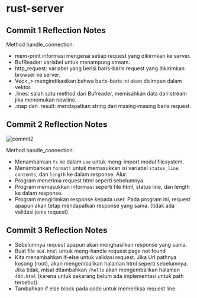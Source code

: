# rust-server

## Commit 1 Reflection Notes

Method handle_connection: 

- mem-print informasi mengenai setiap request yang dikirmkan ke server.
- BufReader: variabel untuk menampung stream. 
- http_request: variabel yang berisi baris-baris request yang dikirimkan browser ke server. 
- Vec<_> mengindikasikan bahwa baris-baris ini akan disimpan dalam vektor.
- .lines: salah satu method dari Bufreader, memisahkan data dari stream jika menemukan newline.
- .map dan .result: mendapatkan string dari masing-masing baris request.


## Commit 2 Reflection Notes
![commit2](https://github.com/DaWanAnOnli/advprog-modul6/assets/124868777/df86285d-2876-47dc-b419-f231fa0ebc85)

Method handle_connection:

- Menambahkan ```fs``` ke dalam ```use``` untuk meng-import modul filesystem.
- Menambahkan ```format!``` untuk memasukkan isi variabel ```status_line```, ```contents```, dan ```length``` ke dalam response.
Alur:
- Program menerima request html seperti sebelumnya.
- Program memasukkan informasi seperti file html, status line, dan length ke dalam response.
- Program mengirimkan response kepada user.
Pada program ini, request apapun akan tetap mendapatkan response yang sama. (tidak ada validasi jenis request).



## Commit 3 Reflection Notes
- Sebelumnya request apapun akan menghasilkan response yang sama.
- Buat file ```404.html``` untuk meng-handle request page not found
- Kita menambahkan if-else untuk validasi request. Jika Url pathnya kosong (root), akan mengembalikan halaman html seperti sebelumnya. Jika tidak, misal ditambahkan ```/hello``` akan mengembalikan halaman ```404.html``` (karena untuk sekarang belum ada implementasi untuk path tersebut).
- Tambahkan if else block pada code untuk memeriksa request line.
